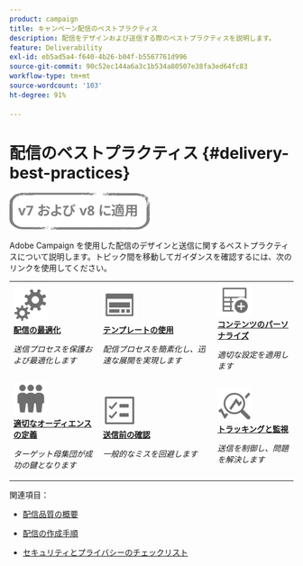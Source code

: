 ```yaml
---
product: campaign
title: キャンペーン配信のベストプラクティス
description: 配信をデザインおよび送信する際のベストプラクティスを説明します。
feature: Deliverability
exl-id: eb5ad5a4-f640-4b26-b04f-b5567761d996
source-git-commit: 90c52ec144a6a3c1b534a80507e38fa3ed64fc83
workflow-type: tm+mt
source-wordcount: '103'
ht-degree: 91%

---
```


# 配信のベストプラクティス {#delivery-best-practices}

![](../../assets/common.svg)

Adobe Campaign を使用した配信のデザインと送信に関するベストプラクティスについて説明します。トピック間を移動してガイダンスを確認するには、次のリンクを使用してください。

<table>
<tr>
  <td>
    <a href="optimize-delivery.md">
      <img alt="最適化" src="assets/do-not-localize/optimize.svg" width="60px"/>
    </a>
    <div>
      <a href="optimize-delivery.md">
    <strong>配信の最適化</strong>
    </a>
    </div>
    <p>
    <em>送信プロセスを保護および最適化します</em>
    <p>
  </td>
   <td>
    <a href="use-templates.md">
      <img alt="テンプレート" src="assets/do-not-localize/design.svg" width="60px"/>
    </a>
    <div>
      <a href="use-templates.md">
    <strong>テンプレートの使用</strong>
    </a>
    </div>
    <p>
    <em>配信プロセスを簡素化し、迅速な展開を実現します</em>
    <p>
  </td>
  <td>
    <a href="design-and-personalize.md">
      <img alt="デザイン" src="assets/do-not-localize/custom.svg" width="60px"/>
    </a>
    <div>
      <a href="design-and-personalize.md">
    <strong>コンテンツのパーソナライズ</strong>
    </a>
    </div>
    <p>
    <em>適切な設定を適用します</em>
    <p>
  </td>
</tr>
<tr>
  <td>
    <a href="define-the-right-audience.md">
      <img alt="ターゲット" src="assets/do-not-localize/profiles.svg" width="60px"/>
    </a>
    <div>
      <a href="define-the-right-audience.md">
    <strong>適切なオーディエンスの定義</strong>
    </a>
    </div>
    <p>
    <em>ターゲット母集団が成功の鍵となります</em>
    <p>
  </td>
   <td>
    <a href="check-before-sending.md">
      <img alt="確認" src="assets/do-not-localize/start.svg" width="60px"/>
    </a>
    <div>
      <a href="check-before-sending.md">
    <strong>送信前の確認</strong>
    </a>
    </div>
    <p>
    <em>一般的なミスを回避します</em>
    <p>
  </td>
  <td>
    <a href="track-and-monitor.md">
      <img alt="最適化" src="assets/do-not-localize/troubleshoot.svg" width="60px"/>
    </a>
    <div>
      <a href="track-and-monitor.md">
    <strong>トラッキングと監視</strong>
    </a>
    </div>
    <p>
    <em>送信を制御し、問題を解決します</em>
    <p>
  </td>
</tr>
</table>

関連項目：

* [配信品質の概要](about-deliverability.md)

* [配信の作成手順](steps-about-delivery-creation-steps.md)

* [セキュリティとプライバシーのチェックリスト](https://helpx.adobe.com/jp/campaign/kb/acc-security.html)
